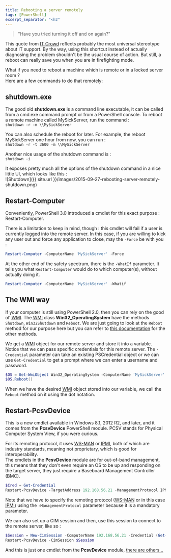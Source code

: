 ```yaml
---
title: Rebooting a server remotely
tags: [PowerShell]
excerpt_separator: "<h2"
---
```


> "Have you tried turning it off and on again?"

This quote from <a href="http://www.imdb.com/title/tt0487831/">IT Crowd</a> reflects probably the most universal stereotype about IT support. By the way, using this shortcut instead of actually diagnosing the problem shouldn't be the usual course of action. But still, a reboot can really save you when you are in firefighting mode.  

What if you need to reboot a machine which is remote or in a locked server room ?  
Here are a few commands to do that remotely:

## shutdown.exe

The good old **shutdown.exe** is a command line executable, it can be called from a cmd.exe command prompt or from a PowerShell console.
To reboot a remote machine called MySickServer, run the command :  
`shutdown -r -m \\MySickServer`

You can also schedule the reboot for later. For example, the reboot MySickServer one hour from now, you can run :  
`shutdown -r -t 3600 -m \\MySickServer`

Another nice usage of the shutdown command is :  
`shutdown -i`

It exposes pretty much all the options of the shutdown command in a nice little UI, which looks like this :  
![Shutdown]({{ site.url }}/images/2015-09-27-rebooting-server-remotely-shutdown.png)

## Restart-Computer

Conveniently, PowerShell 3.0 introduced a cmdlet for this exact purpose : Restart-Computer.

There is a limitation to keep in mind, though : this cmdlet will fail if a user is currently logged into the remote server.
In this case, if you are willing to kick any user out and force any application to close, may the `-Force` be with you :

```powershell
Restart-Computer -ComputerName 'MySickServer' -Force
```

At the other end of the safety spectrum, there is the `-WhatIf` parameter. It tells you what `Restart-Computer` would do to which computer(s), without actually doing it.

```powershell
Restart-Computer -ComputerName 'MySickServer' -Whatif
```

## The WMI way

If your computer is still using PowerShell 2.0, then you can rely on the good ol’ <abbr title="Windows Management Instrumentation">WMI</abbr>. The <abbr title="Windows Management Instrumentation">WMI</abbr> class **Win32_OperatingSystem** have the methods `Shutdown`, `Win32Shutdown` and `Reboot`. We are just going to look at the `Reboot` method for our purpose here but you can refer to <a href="https://msdn.microsoft.com/en-us/library/gg196658(v=vs.85).aspx">this documentation</a> for the other methods.

We get a <abbr title="Windows Management Instrumentation">WMI</abbr> object for our remote server and store it into a variable. Notice that we can pass specific credentials for this remote server. The `-Credential` parameter can take an existing PSCredential object or we can use `Get-Credential` to get a prompt where we can enter a username and password.

```powershell
$OS = Get-WmiObject Win32_OperatingSystem -ComputerName 'MySickServer' -Credential (Get-Credential)
$OS.Reboot()
```

When we have the desired <abbr title="Windows Management Instrumentation">WMI</abbr> object stored into our variable, we call the `Reboot` method on it using the dot notation.

## Restart-PcsvDevice

This is a new cmdlet available in Windows 8.1, 2012 R2, and later, and it comes from the **PcsvDevice** PowerShell module. PCSV stands for Physical Computer System View, if you were curious.

For its remoting protocol, it uses <abbr title="Web Services-Management">WS-MAN</abbr> or <abbr title="Intelligent Platform Management Interface">IPMI</abbr>, both of which are industry standards, meaning not proprietary, which is good for interoperability.  
The cmdlets in the **PcsvDevice** module are for out-of-band management, this means that they don't even require an OS to be up and responding on the target server, they just require a Baseboard Management Controller (BMC).

```powershell
$Cred = Get-Credential
Restart-PcsvDevice -TargetAddress 192.168.56.21 -ManagementProtocol IPMI -Credential $Cred
```

Note that we have to specify the remoting protocol (<abbr title="Web Services-Management">WS-MAN</abbr> or in this case <abbr title="Intelligent Platform Management Interface">IPMI</abbr>) using the `-ManagementProtocol` parameter because it is a mandatory parameter.  

We can also set up a CIM session and then, use this session to connect to the remote server, like so :

```powershell
$Session = New-CimSession -ComputerName 192.168.56.21 -Credential (Get-Credential)
Restart-PcsvDevice -CimSession $Session
```

And this is just one cmdlet from the **PcsvDevice** module, <a href="https://technet.microsoft.com/en-us/library/dn283380.aspx">there are others...</a>
